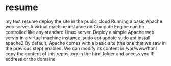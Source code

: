 # resume
my test resume
deploy the site in the public cloud
Running a basic Apache web server
A virtual machine instance on Compute Engine can be controlled like any standard Linux server. 
Deploy a simple Apache web server in a virtual machine instance.
sudo apt update
sudo apt install apache2
By default, Apache comes with a basic site (the one that we saw in the previous step) enabled. We can modify its content in /var/www/html 
copy the content of this repository in the html folder and access you IP address or the domaine
